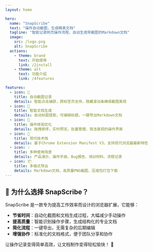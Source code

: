 ```yaml
---
layout: home

hero:
  name: "SnapScribe"
  text: "操作自动截图，生成精美文档"
  tagline: "智能记录网页操作流程，自动生成带截图的Markdown文档"
  image:
    src: /logo.png
    alt: SnapScribe
  actions:
    - theme: brand
      text: 开始使用
      link: /2install
    - theme: alt
      text: 功能介绍
      link: /4features

features:
  - icon: 📸
    title: 自动截图记录
    details: 智能点击捕获，跨标签页支持，隐藏滚动条确保截图美观
  - icon: 📝
    title: 智能文档生成
    details: 自动标题提取，可编辑标题，一键导出Markdown文档
  - icon: 🎯
    title: 操作体验优化
    details: 拖拽排序，实时预览，批量管理，简洁直观的操作界面
  - icon: 🚀
    title: 现代技术栈
    details: 基于Chrome Extension Manifest V3，支持现代浏览器最新特性
  - icon: 💡
    title: 多种使用场景
    details: 产品演示、操作手册、Bug报告、培训材料、流程记录
  - icon: 📦
    title: 多格式导出
    details: Markdown文档、高质量PNG截图、压缩包打包下载
---
```


## 🌟 为什么选择 SnapScribe？

SnapScribe 是一款专为提高工作效率而设计的浏览器扩展，它能够：

- **节省时间**：自动化截图和文档生成过程，大幅减少手动操作
- **提高质量**：智能识别操作步骤，生成结构化的专业文档
- **简化流程**：一键导出，无需复杂的后期编辑
- **增强协作**：标准化的文档格式，便于团队分享和协作

<!-- ## 🎯 立即开始

1. [下载安装](/installation) SnapScribe 扩展
2. 打开需要记录的网页
3. 点击扩展图标开始录制
4. 完成操作后导出精美文档 -->

让操作记录变得简单高效，让文档制作变得轻松愉快！ 🎉